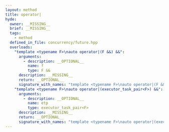 ```yaml
---
layout: method
title: operator|
hyde:
  owner: __MISSING__
  brief: __MISSING__
  tags:
    - method
  defined_in_file: concurrency/future.hpp
  overloads:
    "template <typename F>\nauto operator|(F &&) &&":
      arguments:
        - description: __OPTIONAL__
          name: f
          type: F &&
      description: __MISSING__
      return: __OPTIONAL__
      signature_with_names: "template <typename F>\nauto operator|(F && f) &&"
    "template <typename F>\nauto operator|(executor_task_pair<F>) &&":
      arguments:
        - description: __OPTIONAL__
          name: etp
          type: executor_task_pair<F>
      description: __MISSING__
      return: __OPTIONAL__
      signature_with_names: "template <typename F>\nauto operator|(executor_task_pair<F> etp) &&"
---
```

